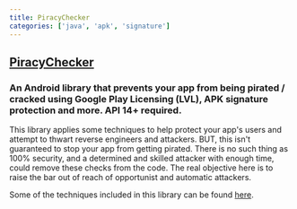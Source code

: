 ```yaml
---
title: PiracyChecker
categories: ['java', 'apk', 'signature']
---
```

## [PiracyChecker](https://github.com/javiersantos/PiracyChecker)

### An Android library that prevents your app from being pirated / cracked using Google Play Licensing (LVL), APK signature protection and more. API 14+ required.

This library applies some techniques to help protect your app's users and attempt to thwart reverse engineers and attackers. BUT, this isn't guaranteed to stop your app from getting pirated. There is no such thing as 100% security, and a determined and skilled attacker with enough time, could remove these checks from the code. The real objective here is to raise the bar out of reach of opportunist and automatic attackers.

Some of the techniques included in this library can be found [here](https://www.airpair.com/android/posts/adding-tampering-detection-to-your-android-app).

